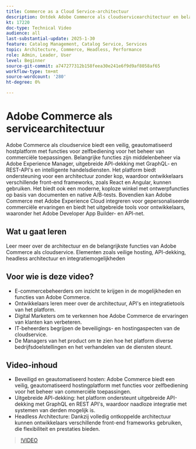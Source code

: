 ```yaml
---
title: Commerce as a Cloud Service-architectuur
description: Ontdek Adobe Commerce als cloudservicearchitectuur en belangrijkste functies voor schaalbare, veilige en flexibele e-commerceoplossingen.
kt: 17220
doc-type: Technical Video
audience: all
last-substantial-update: 2025-1-30
feature: Catalog Management, Catalog Service, Services
topic: Architecture, Commerce, Headless, Performance
role: Admin, Leader, User
level: Beginner
source-git-commit: a747277312b158feea30e241e6f9d9af8058af65
workflow-type: tm+mt
source-wordcount: '280'
ht-degree: 0%

---
```


# Adobe Commerce als servicearchitectuur

Adobe Commerce als cloudservice biedt een veilig, geautomatiseerd hostplatform met functies voor zelfbediening voor het beheer van commerciële toepassingen. Belangrijke functies zijn middelenbeheer via Adobe Experience Manager, uitgebreide API-dekking met GraphQL- en REST-API&#39;s en intelligente handelsdiensten. Het platform biedt ondersteuning voor een architectuur zonder kop, waardoor ontwikkelaars verschillende front-end frameworks, zoals React en Angular, kunnen gebruiken. Het biedt ook een moderne, koploze winkel met ontwerpfuncties op basis van documenten en native A/B-tests. Bovendien kan Adobe Commerce met Adobe Experience Cloud integreren voor gepersonaliseerde commerciële ervaringen en biedt het uitgebreide tools voor ontwikkelaars, waaronder het Adobe Developer App Builder- en API-net.

## Wat u gaat leren

Leer meer over de architectuur en de belangrijkste functies van Adobe Commerce als cloudservice. Elementen zoals veilige hosting, API-dekking, headless architectuur en integratiemogelijkheden

## Voor wie is deze video?

* E-commercebeheerders om inzicht te krijgen in de mogelijkheden en functies van Adobe Commerce.
* Ontwikkelaars leren meer over de architectuur, API&#39;s en integratietools van het platform.
* Digital Marketers om te verkennen hoe Adobe Commerce de ervaringen van klanten kan verbeteren.
* IT-beheerders begrijpen de beveiligings- en hostingaspecten van de cloudservice.
* De Managers van het product om te zien hoe het platform diverse bedrijfsdoelstellingen en het verhandelen van de diensten steunt.

## Video-inhoud

* Beveiligd en geautomatiseerd hosten: Adobe Commerce biedt een veilig, geautomatiseerd hostingplatform met functies voor zelfbediening voor het beheer van commerciële toepassingen.
* Uitgebreide API-dekking: het platform ondersteunt uitgebreide API-dekking met GraphQL en REST API&#39;s, waardoor naadloze integratie met systemen van derden mogelijk is.
* Headless Architecture: Dankzij volledig ontkoppelde architectuur kunnen ontwikkelaars verschillende front-end frameworks gebruiken, die flexibiliteit en prestaties bieden.

>[!VIDEO](https://video.tv.adobe.com/v/3443232?learn=on)

